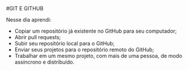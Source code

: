 #GIT E GITHUB

Nesse dia aprendi:

- Copiar um repositório já existente no GitHub para seu computador;
- Abrir pull requests;
- Subir seu repositório local para o GitHub;
- Enviar seus projetos para o repositório remoto do GitHub;
- Trabalhar em um mesmo projeto, com mais de uma pessoa, de modo assíncrono e distribuído.
